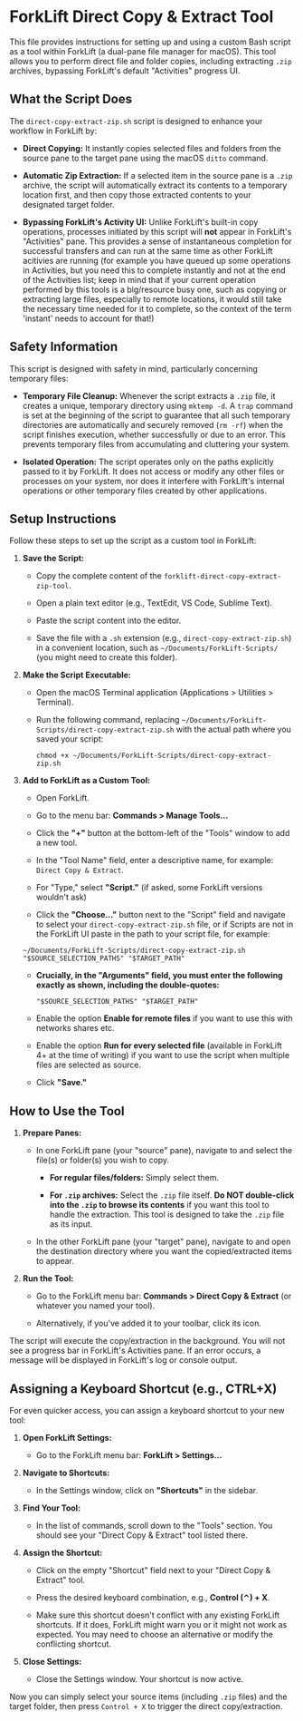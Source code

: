# ForkLift Direct Copy & Extract Tool

This file provides instructions for setting up and using a custom Bash script as a tool within ForkLift (a dual-pane file manager for macOS). This tool allows you to perform direct file and folder copies, including extracting `.zip` archives, bypassing ForkLift's default "Activities" progress UI.

## What the Script Does

The `direct-copy-extract-zip.sh` script is designed to enhance your workflow in ForkLift by:

- **Direct Copying:** It instantly copies selected files and folders from the source pane to the target pane using the macOS `ditto` command.

- **Automatic Zip Extraction:** If a selected item in the source pane is a `.zip` archive, the script will automatically extract its contents to a temporary location first, and then copy those extracted contents to your designated target folder.

- **Bypassing ForkLift's Activity UI:** Unlike ForkLift's built-in copy operations, processes initiated by this script will **not** appear in ForkLift's "Activities" pane. This provides a sense of instantaneous completion for successful transfers and can run at the same time as other ForkLift acitivies are running (for example you have queued up some operations in Activities, but you need this to complete instantly and not at the end of the Activities list; keep in mind that if your current operation performed by this tools is a big/resource busy one, such as copying or extracting large files, especially to remote locations, it would still take the necessary time needed for it to complete, so the context of the term 'instant' needs to account for that!)

## Safety Information

This script is designed with safety in mind, particularly concerning temporary files:

- **Temporary File Cleanup:** Whenever the script extracts a `.zip` file, it creates a unique, temporary directory using `mktemp -d`. A `trap` command is set at the beginning of the script to guarantee that all such temporary directories are automatically and securely removed (`rm -rf`) when the script finishes execution, whether successfully or due to an error. This prevents temporary files from accumulating and cluttering your system.

- **Isolated Operation:** The script operates only on the paths explicitly passed to it by ForkLift. It does not access or modify any other files or processes on your system, nor does it interfere with ForkLift's internal operations or other temporary files created by other applications.

## Setup Instructions

Follow these steps to set up the script as a custom tool in ForkLift:

1. **Save the Script:**

   - Copy the complete content of the `forklift-direct-copy-extract-zip-tool`.

   - Open a plain text editor (e.g., TextEdit, VS Code, Sublime Text).

   - Paste the script content into the editor.

   - Save the file with a `.sh` extension (e.g., `direct-copy-extract-zip.sh`) in a convenient location, such as `~/Documents/ForkLift-Scripts/` (you might need to create this folder).

2. **Make the Script Executable:**

   - Open the macOS Terminal application (Applications > Utilities > Terminal).

   - Run the following command, replacing `~/Documents/ForkLift-Scripts/direct-copy-extract-zip.sh` with the actual path where you saved your script:

     ```
     chmod +x ~/Documents/ForkLift-Scripts/direct-copy-extract-zip.sh

     ```

3. **Add to ForkLift as a Custom Tool:**

   - Open ForkLift.

   - Go to the menu bar: **Commands > Manage Tools...**

   - Click the **"+"** button at the bottom-left of the "Tools" window to add a new tool.

   - In the "Tool Name" field, enter a descriptive name, for example: `Direct Copy & Extract`.

   - For "Type," select **"Script."** (if asked, some ForkLift versions wouldn't ask)

   - Click the **"Choose..."** button next to the "Script" field and navigate to select your `direct-copy-extract-zip.sh` file, or if Scripts are not in the ForkLift UI paste in the path to your script file, for example:

   ```
   ~/Documents/ForkLift-Scripts/direct-copy-extract-zip.sh "$SOURCE_SELECTION_PATHS" "$TARGET_PATH"
   ```

   - **Crucially, in the "Arguments" field, you must enter the following exactly as shown, including the double-quotes:**

     ```
     "$SOURCE_SELECTION_PATHS" "$TARGET_PATH"

     ```

   - Enable the option **Enable for remote files** if you want to use this with networks shares etc.

   - Enable the option **Run for every selected file** (available in ForkLift 4+ at the time of writing) if you want to use the script when multiple files are selected as source.

   - Click **"Save."**

## How to Use the Tool

1. **Prepare Panes:**

   - In one ForkLift pane (your "source" pane), navigate to and select the file(s) or folder(s) you wish to copy.

     - **For regular files/folders:** Simply select them.

     - **For `.zip` archives:** Select the `.zip` file itself. **Do NOT double-click into the `.zip` to browse its contents** if you want this tool to handle the extraction. This tool is designed to take the `.zip` file as its input.

   - In the other ForkLift pane (your "target" pane), navigate to and open the destination directory where you want the copied/extracted items to appear.

2. **Run the Tool:**

   - Go to the ForkLift menu bar: **Commands > Direct Copy & Extract** (or whatever you named your tool).

   - Alternatively, if you've added it to your toolbar, click its icon.

The script will execute the copy/extraction in the background. You will not see a progress bar in ForkLift's Activities pane. If an error occurs, a message will be displayed in ForkLift's log or console output.

## Assigning a Keyboard Shortcut (e.g., CTRL+X)

For even quicker access, you can assign a keyboard shortcut to your new tool:

1. **Open ForkLift Settings:**

   - Go to the ForkLift menu bar: **ForkLift > Settings...**

2. **Navigate to Shortcuts:**

   - In the Settings window, click on **"Shortcuts"** in the sidebar.

3. **Find Your Tool:**

   - In the list of commands, scroll down to the "Tools" section. You should see your "Direct Copy & Extract" tool listed there.

4. **Assign the Shortcut:**

   - Click on the empty "Shortcut" field next to your "Direct Copy & Extract" tool.

   - Press the desired keyboard combination, e.g., **Control (⌃) + X**.

   - Make sure this shortcut doesn't conflict with any existing ForkLift shortcuts. If it does, ForkLift might warn you or it might not work as expected. You may need to choose an alternative or modify the conflicting shortcut.

5. **Close Settings:**

   - Close the Settings window. Your shortcut is now active.

Now you can simply select your source items (including `.zip` files) and the target folder, then press `Control + X` to trigger the direct copy/extraction.
